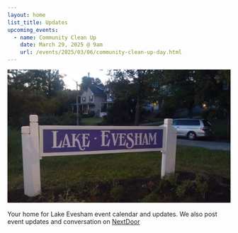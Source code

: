 ```yaml
---
layout: home
list_title: Updates
upcoming_events:
  - name: Community Clean Up
    date: March 29, 2025 @ 9am
    url: /events/2025/03/06/community-clean-up-day.html
---
```


![Lake Evesham Neighborhood Sign](/img/sign.jpg)

Your home for Lake Evesham event calendar and updates. We also post event updates and conversation on [NextDoor](https://nextdoor.com)
